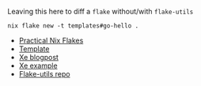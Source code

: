 Leaving this here to diff a `flake` without/with `flake-utils`

`nix flake new -t templates#go-hello .`

- [Practical Nix Flakes][1]
- [Template][2]
- [Xe blogpost][3]
- [Xe example][4]
- [Flake-utils repo][5]

[1]: https://serokell.io/blog/practical-nix-flakes
[2]: https://github.com/NixOS/templates/blob/master/go-hello/flake.nix
[3]: https://xeiaso.net/blog/nix-flakes-1-2022-02-21
[4]: https://tulpa.dev/Xe/mara/src/branch/main/flake.nix
[5]: https://github.com/numtide/flake-utils
